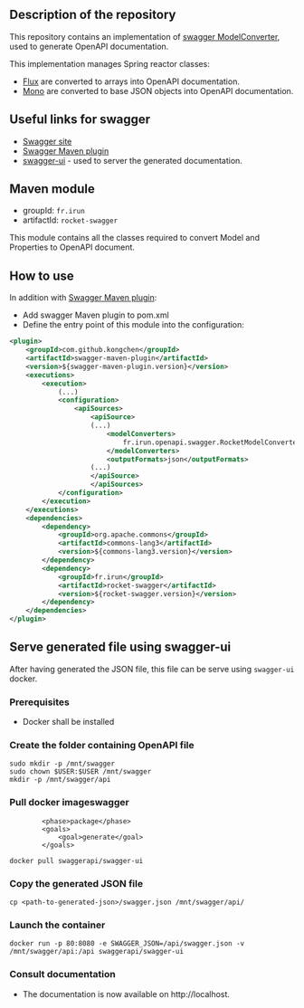 ## Description of the repository

This repository contains an implementation of [swagger ModelConverter](https://static.javadoc.io/io.swagger/swagger-core/1.5.10/io/swagger/converter/ModelConverter.html), used to generate OpenAPI documentation.

This implementation manages Spring reactor classes:
- [Flux](https://projectreactor.io/docs/core/release/api/reactor/core/publisher/Flux.html) are converted to arrays into OpenAPI documentation.
- [Mono](https://projectreactor.io/docs/core/release/api/reactor/core/publisher/Mono.html) are converted to base JSON objects into OpenAPI documentation.

## Useful links for swagger

- [Swagger site](https://swagger.io/)
- [Swagger Maven plugin](https://github.com/kongchen/swagger-maven-plugin)
- [swagger-ui](https://github.com/swagger-api/swagger-ui) - used to server the generated documentation.

## Maven module

- groupId: `fr.irun`
- artifactId: `rocket-swagger`

This module contains all the classes required to convert Model and Properties to OpenAPI document.

## How to use

In addition with [Swagger Maven plugin](https://github.com/kongchen/swagger-maven-plugin):
- Add swagger Maven plugin to pom.xml
- Define the entry point of this module into the configuration:
```xml
<plugin>
    <groupId>com.github.kongchen</groupId>
    <artifactId>swagger-maven-plugin</artifactId>
    <version>${swagger-maven-plugin.version}</version>
    <executions>
        <execution>
            (...)
            <configuration>
                <apiSources>
                    <apiSource>
                    (...)
                        <modelConverters>
                            fr.irun.openapi.swagger.RocketModelConverter
                        </modelConverters>
                        <outputFormats>json</outputFormats>
                    (...)
                    </apiSource>
                    </apiSources>
            </configuration>
        </execution>
    </executions>
    <dependencies>
        <dependency>
            <groupId>org.apache.commons</groupId>
            <artifactId>commons-lang3</artifactId>
            <version>${commons-lang3.version}</version>
        </dependency>
        <dependency>
            <groupId>fr.irun</groupId>
            <artifactId>rocket-swagger</artifactId>
            <version>${rocket-swagger.version}</version>
        </dependency>
    </dependencies>
</plugin>
```

## Serve generated file using swagger-ui

After having generated the JSON file, this file can be serve using `swagger-ui` docker.

### Prerequisites

- Docker shall be installed

### Create the folder containing OpenAPI file

```
sudo mkdir -p /mnt/swagger
sudo chown $USER:$USER /mnt/swagger
mkdir -p /mnt/swagger/api
```

### Pull docker image<id>swagger</id>
            <phase>package</phase>
            <goals>
                <goal>generate</goal>
            </goals>

```
docker pull swaggerapi/swagger-ui
```

### Copy the generated JSON file

```
cp <path-to-generated-json>/swagger.json /mnt/swagger/api/
```

### Launch the container

```
docker run -p 80:8080 -e SWAGGER_JSON=/api/swagger.json -v /mnt/swagger/api:/api swaggerapi/swagger-ui
```

### Consult documentation
- The documentation is now available on http://localhost.


